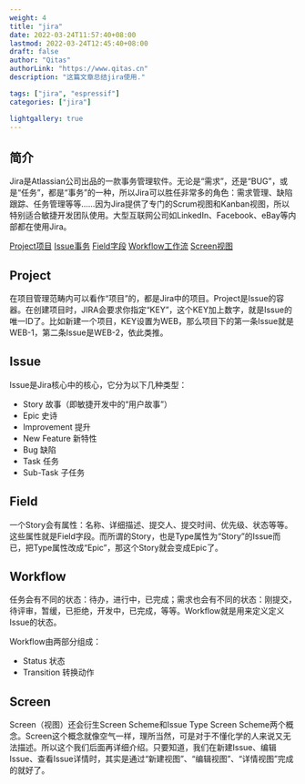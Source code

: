 ```yaml
---
weight: 4
title: "jira"
date: 2022-03-24T11:57:40+08:00
lastmod: 2022-03-24T12:45:40+08:00
draft: false
author: "Qitas"
authorLink: "https://www.qitas.cn"
description: "这篇文章总结jira使用."

tags: ["jira", "espressif"]
categories: ["jira"]

lightgallery: true
---
```


## 简介

Jira是Atlassian公司出品的一款事务管理软件。无论是“需求”，还是“BUG”，或是“任务”，都是“事务”的一种，所以Jira可以胜任非常多的角色：需求管理、缺陷跟踪、任务管理等等……因为Jira提供了专门的Scrum视图和Kanban视图，所以特别适合敏捷开发团队使用。大型互联网公司如LinkedIn、Facebook、eBay等内部都在使用Jira。



[Project项目](#Project)
[Issue事务](#Issue)
[Field字段](#Field)
[Workflow工作流](#Workflow)
[Screen视图](#Screen)




## Project

在项目管理范畴内可以看作“项目”的，都是Jira中的项目。Project是Issue的容器。在创建项目时，JIRA会要求你指定“KEY”，这个KEY加上数字，就是Issue的唯一ID了。比如新建一个项目，KEY设置为WEB，那么项目下的第一条Issue就是WEB-1，第二条Issue是WEB-2，依此类推。

## Issue

Issue是Jira核心中的核心，它分为以下几种类型：

* Story 故事（即敏捷开发中的“用户故事”）
* Epic 史诗
* Improvement 提升
* New Feature 新特性
* Bug 缺陷
* Task 任务
* Sub-Task 子任务

## Field

一个Story会有属性：名称、详细描述、提交人、提交时间、优先级、状态等等。这些属性就是Field字段。而所谓的Story，也是Type属性为“Story”的Issue而已，把Type属性改成“Epic”，那这个Story就会变成Epic了。


## Workflow

任务会有不同的状态：待办，进行中，已完成；需求也会有不同的状态：刚提交，待评审，暂缓，已拒绝，开发中，已完成，等等。Workflow就是用来定义定义Issue的状态。

Workflow由两部分组成：

* Status 状态
* Transition 转换动作

## Screen

Screen（视图）还会衍生Screen Scheme和Issue Type Screen Scheme两个概念。Screen这个概念就像空气一样，理所当然，可是对于不懂化学的人来说又无法描述。所以这个我们后面再详细介绍。只要知道，我们在新建Issue、编辑Issue、查看Issue详情时，其实是通过“新建视图”、“编辑视图”、“详情视图”完成的就好了。

